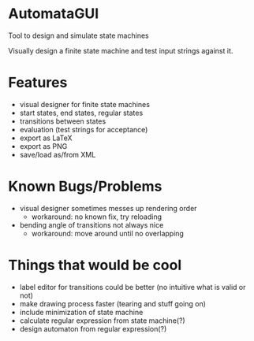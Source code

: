 # AutomataGUI
Tool to design and simulate state machines

Visually design a finite state machine and test input strings against it.

# Features
* visual designer for finite state machines
* start states, end states, regular states
* transitions between states
* evaluation (test strings for acceptance)
* export as LaTeX
* export as PNG
* save/load as/from XML

# Known Bugs/Problems
* visual designer sometimes messes up rendering order
  * workaround: no known fix, try reloading
* bending angle of transitions not always nice
  * workaround: move around until no overlapping

# Things that would be cool
* label editor for transitions could be better (no intuitive what is valid or not)
* make drawing process faster (tearing and stuff going on)
* include minimization of state machine
* calculate regular expression from state machine(?)
* design automaton from regular expression(?)
